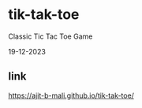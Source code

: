 # tik-tak-toe
Classic Tic Tac Toe Game

19-12-2023

## link
https://ajit-b-mali.github.io/tik-tak-toe/